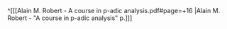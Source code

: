 ^[[[Alain M. Robert - A course in p-adic analysis.pdf#page=+16 |Alain M. Robert - "A course in p-adic analysis" p.]]]